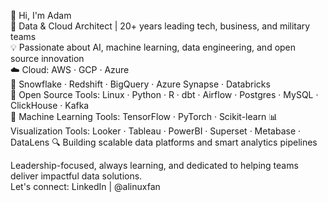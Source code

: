 👋 Hi, I'm Adam  
🚀 Data & Cloud Architect | 20+ years leading tech, business, and military teams  
💡 Passionate about AI, machine learning, data engineering, and open source innovation  
☁️ Cloud: AWS · GCP · Azure  
🏢 Snowflake · Redshift · BigQuery · Azure Synapse · Databricks  
🔗 Open Source Tools: Linux · Python · R  · dbt · Airflow · Postgres · MySQL · ClickHouse · Kafka  
🧠 Machine Learning Tools: TensorFlow · PyTorch · Scikit-learn
📊 Visualization Tools: Looker · Tableau · PowerBI · Superset · Metabase · DataLens
🔍 Building scalable data platforms and smart analytics pipelines  
  
Leadership-focused, always learning, and dedicated to helping teams deliver impactful data solutions.  
Let's connect: LinkedIn | @alinuxfan  
